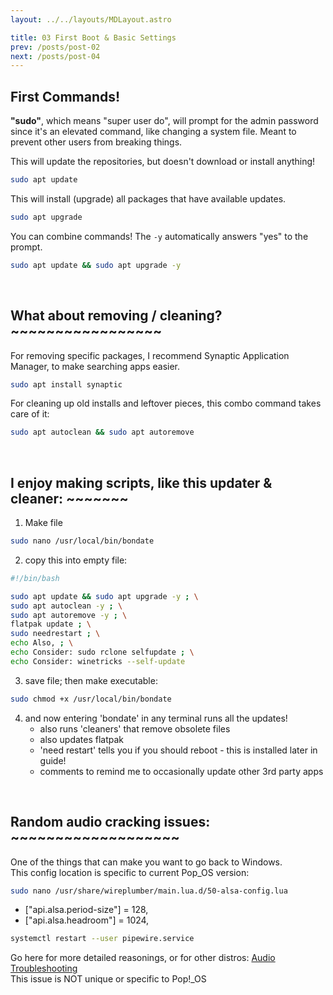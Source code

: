 ```yaml
---
layout: ../../layouts/MDLayout.astro

title: 03 First Boot & Basic Settings
prev: /posts/post-02
next: /posts/post-04
---
```



## First Commands!

**"sudo"**, which means "super user do", will prompt for the admin password since it's an elevated command, like changing a system file. Meant to prevent other users from breaking things.

This will update the repositories, but doesn't download or install anything!
```sh
sudo apt update
```

This will install (upgrade) all packages that have available updates.
```sh
sudo apt upgrade
```

You can combine commands! The `-y` automatically answers "yes" to the prompt.
```sh
sudo apt update && sudo apt upgrade -y
```
<br>

## What about removing / cleaning? ~~~~~~~~~~~~~~~~~
For removing specific packages, I recommend Synaptic Application Manager, to make searching apps easier.
```sh
sudo apt install synaptic
```
For cleaning up old installs and leftover pieces, this combo command takes care of it:
```sh
sudo apt autoclean && sudo apt autoremove
```
<br>


## I enjoy making scripts, like this updater & cleaner: ~~~~~~~
1. Make file
```sh
sudo nano /usr/local/bin/bondate
```
2. copy this into empty file:
```sh
#!/bin/bash

sudo apt update && sudo apt upgrade -y ; \
sudo apt autoclean -y ; \
sudo apt autoremove -y ; \
flatpak update ; \
sudo needrestart ; \
echo Also, ; \
echo Consider: sudo rclone selfupdate ; \
echo Consider: winetricks --self-update
```
3. save file; then make executable:
```sh
sudo chmod +x /usr/local/bin/bondate
```
4. and now entering 'bondate' in any terminal runs all the updates!
    - also runs 'cleaners' that remove obsolete files
    - also updates flatpak
    - 'need restart' tells you if you should reboot - this is installed later in guide!
    - comments to remind me to occasionally update other 3rd party apps

<br>

## Random audio cracking issues: ~~~~~~~~~~~~~~~~~~~

One of the things that can make you want to go back to Windows.<br>
This config location is specific to current Pop_OS version:
```sh
sudo nano /usr/share/wireplumber/main.lua.d/50-alsa-config.lua
```
- ["api.alsa.period-size"] = 128,
- ["api.alsa.headroom"] = 1024,
```sh
systemctl restart --user pipewire.service
```
Go  here for more detailed reasonings, or for other distros:
[Audio Troubleshooting](https://forum.manjaro.org/t/howto-troubleshoot-crackling-in-pipewire/82442) <br>
This issue is NOT unique or specific to Pop!_OS
